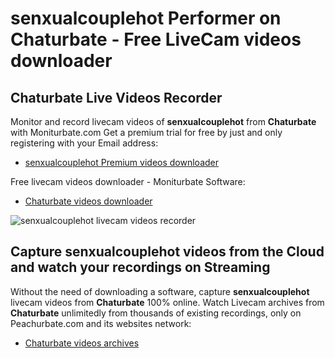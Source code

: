 # senxualcouplehot Performer on Chaturbate - Free LiveCam videos downloader

## Chaturbate Live Videos Recorder

Monitor and record livecam videos of **senxualcouplehot** from **Chaturbate** with Moniturbate.com
Get a premium trial for free by just and only registering with your Email address:
* [senxualcouplehot Premium videos downloader](https://moniturbate.com/request-demo-licence-key.html)

Free livecam videos downloader - Moniturbate Software:
* [Chaturbate videos downloader](https://moniturbate.com/moniturbate-download-software.html)

![senxualcouplehot livecam videos recorder](https://peachurnet.com/templates/moniturbate-software.png)


## Capture senxualcouplehot videos from the Cloud and watch your recordings on Streaming

Without the need of downloading a software, capture **senxualcouplehot** livecam videos from **Chaturbate** 100% online.
Watch Livecam archives from **Chaturbate** unlimitedly from thousands of existing recordings, only on Peachurbate.com and its websites network:
* [Chaturbate videos archives](https://peachurnet.com/)